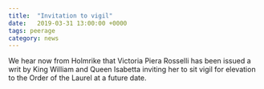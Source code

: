 ```yaml
---
title:  "Invitation to vigil"
date:   2019-03-31 13:00:00 +0000
tags: peerage
category: news
---
```

We hear now from Holmrike that Victoria Piera Rosselli has been issued a writ by King William and Queen Isabetta inviting her to sit vigil for elevation to the Order of the Laurel at a future date. 